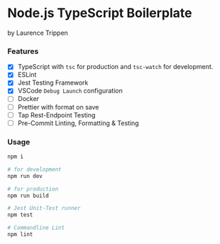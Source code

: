 # Node.js TypeScript Boilerplate

by Laurence Trippen

### Features

- [x] TypeScript with `tsc` for production and `tsc-watch` for development.
- [x] ESLint
- [x] Jest Testing Framework
- [x] VSCode `Debug Launch` configuration
- [ ] Docker
- [ ] Prettier with format on save
- [ ] Tap Rest-Endpoint Testing
- [ ] Pre-Commit Linting, Formatting & Testing

### Usage

```bash
npm i

# for development
npm run dev

# for production
npm run build

# Jest Unit-Test runner
npm test

# Commandline Lint
npm lint
```
